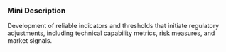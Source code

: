 ### Mini Description

Development of reliable indicators and thresholds that initiate regulatory adjustments, including technical capability metrics, risk measures, and market signals.

